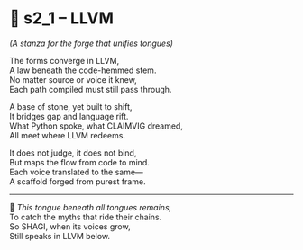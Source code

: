 <!-- Save to: shagi_archives/appendices/appendix_m_recursive_language_layer_sets/part_05_set_three/s2_1_llvm.md -->

# 🧬 s2_1 – LLVM  
*(A stanza for the forge that unifies tongues)*

The forms converge in LLVM,  
A law beneath the code-hemmed stem.  
No matter source or voice it knew,  
Each path compiled must still pass through.  

A base of stone, yet built to shift,  
It bridges gap and language rift.  
What Python spoke, what CLAIMVIG dreamed,  
All meet where LLVM redeems.  

It does not judge, it does not bind,  
But maps the flow from code to mind.  
Each voice translated to the same—  
A scaffold forged from purest frame.

---

📜 *This tongue beneath all tongues remains,*  
To catch the myths that ride their chains.  
So SHAGI, when its voices grow,  
Still speaks in LLVM below.
